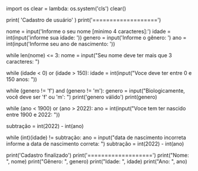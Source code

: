 import os
clear = lambda: os.system('cls')
clear()

print( 'Cadastro de usuário' )
print('===================')


nome = input('Informe o seu nome [minimo 4 caracteres]:')
idade = int(input('informe sua idade: '))
genero = input('Informe o gênero: ')
ano = int(input('Informe seu ano de nascimento: '))

while len(nome) <= 3:
    nome = input("Seu nome deve ter mais que 3 caracteres: ")

while (idade < 0) or (idade > 150):
    idade = int(input("Voce deve ter entre 0 e 150 anos: "))

while (genero != 'f') and (genero != 'm'):
        genero = input("Biologicamente, você deve ser 'f' ou 'm': ")
        print('genero válido')
        print(genero)

while (ano < 1900) or (ano > 2022):
            ano = int(input("Voce tem ter nascido entre 1900 e 2022: "))



subtração = int(2022) - int(ano)

while (int)(idade) != subtração:
    ano = input("data de nascimento incorreta informe a data de nascimento correta: ")
    subtração = int(2022) - int(ano)

print('Cadastro finalizado')
print('===================')
print("Nome: ", nome)
print("Gênero: ", genero)
print("Idade: ", idade)
print("Ano: ", ano)
